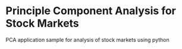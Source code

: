 # Principle Component Analysis for Stock Markets
PCA application sample for analysis of stock markets using python
